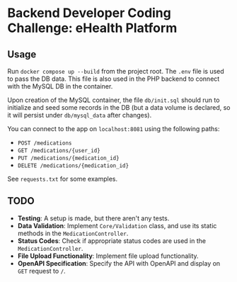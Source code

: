 # Backend Developer Coding Challenge: eHealth Platform

## Usage
Run `docker compose up --build` from the project root. The `.env` file is used to pass the DB data. This file is also used in the PHP backend to connect with the MySQL DB in the container. 

Upon creation of the MySQL container, the file `db/init.sql` should run to initialize and seed some records in the DB (but a data volume is declared, so it will persist under `db/mysql_data` after changes).

You can connect to the app on `localhost:8081` using the following paths:

- `POST /medications`
- `GET /medications/{user_id}`
- `PUT /medications/{medication_id}`
- `DELETE /medications/{medication_id}`

See `requests.txt` for some examples. 

## TODO
- **Testing**: A setup is made, but there aren't any tests.
- **Data Validation**: Implement `Core/Validation` class, and use its static methods in the `MedicationController`.
- **Status Codes**: Check if appropriate status codes are used in the `MedicationController`.
- **File Upload Functionality**: Implement file upload functionality.
- **OpenAPI Specification**: Specify the API with OpenAPI and display on `GET` request to `/`.

